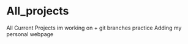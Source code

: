 # All_projects
All Current Projects im working on + git branches practice
Adding my personal webpage